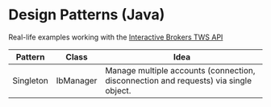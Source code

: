 # Design Patterns (Java)
Real-life examples working with the [Interactive Brokers TWS API](https://interactivebrokers.github.io/tws-api/index.html)

Pattern | Class | Idea
--- | --- | ---
Singleton | IbManager | Manage multiple accounts (connection, disconnection and requests) via single object.
